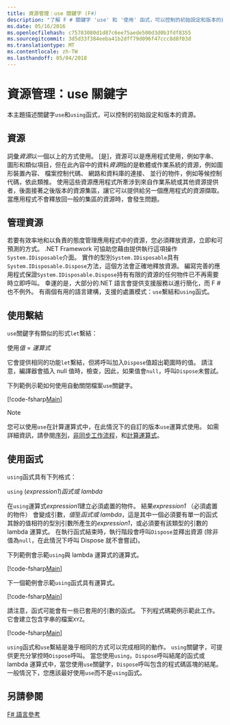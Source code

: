 ```yaml
---
title: 資源管理：use 關鍵字 (F#)
description: "了解 F # 關鍵字 'use' 和 '使用' 函式，可以控制的初始設定和版本的資源。"
ms.date: 05/16/2016
ms.openlocfilehash: c75783080d1d87c6ee75aede500d3d0b3fdf8355
ms.sourcegitcommit: 3d5d33f384eeba41b2dff79d096f47ccc8d8f03d
ms.translationtype: MT
ms.contentlocale: zh-TW
ms.lasthandoff: 05/04/2018
---
```

# <a name="resource-management-the-use-keyword"></a>資源管理：use 關鍵字

本主題描述關鍵字`use`和`using`函式，可以控制的初始設定和版本的資源。

## <a name="resources"></a>資源
詞彙*資源*以一個以上的方式使用。 [是]，資源可以是應用程式使用，例如字串、 圖形和類似項目，但在此內容中的資料*資源*指的是軟體或作業系統的資源，例如圖形裝置內容、 檔案控制代碼、 網路和資料庫的連接、 並行的物件，例如等候控制代碼，依此類推。 使用這些資源應用程式所牽涉到來自作業系統或其他資源提供者，後面接著之後版本的資源集區，讓它可以提供給另一個應用程式的資源擷取。 當應用程式不會釋放回一般的集區的資源時，會發生問題。

## <a name="managing-resources"></a>管理資源
若要有效率地和以負責的態度管理應用程式中的資源，您必須釋放資源，立即和可預測的方式。 .NET Framework 可協助您藉由提供執行這項操作`System.IDisposable`介面。 實作的型別`System.IDisposable`具有`System.IDisposable.Dispose`方法，這個方法會正確地釋放資源。 編寫完善的應用程式保證`System.IDisposable.Dispose`持有有限的資源的任何物件已不再需要時立即呼叫。 幸運的是，大部分的.NET 語言會提供支援服務以進行簡化，而 F # 也不例外。 有兩個有用的語言建構，支援的處置模式：`use`繫結和`using`函式。

## <a name="use-binding"></a>使用繫結
`use`關鍵字有類似的形式`let`繫結：

使用*值* = *運算式*

它會提供相同的功能`let`繫結，但將呼叫加入`Dispose`值超出範圍時的值。 請注意，編譯器會插入 null 值時，檢查，因此，如果值會`null`，呼叫`Dispose`未嘗試。

下列範例示範如何使用自動關閉檔案`use`關鍵字。

[!code-fsharp[Main](../../../samples/snippets/fsharp/lang-ref-2/snippet6301.fs)]

>[!NOTE]
您可以使用`use`在計算運算式中，在此情況下的自訂的版本`use`運算式使用。 如需詳細資訊，請參閱[序列](sequences.md)，[非同步工作流程](asynchronous-workflows.md)，和[計算運算式](computation-expressions.md)。


## <a name="using-function"></a>使用函式
`using`函式具有下列格式：

`using` (*expression1*)*函式或 lambda*

在`using`運算式*expression1*建立必須處置的物件。 結果*expression1* （必須處置的物件） 會變成引數，*值*至*函式或 lambda*，這是其中一個必須要有單一的函式其餘的值相符的型別引數所產生的*expression1*，或必須要有該類型的引數的 lambda 運算式。 在執行函式結束時，執行階段會呼叫`Dispose`並釋出資源 (除非值為`null`，在此情況下呼叫 Dispose 就不會嘗試)。

下列範例會示範`using`與 lambda 運算式的運算式。

[!code-fsharp[Main](../../../samples/snippets/fsharp/lang-ref-2/snippet6302.fs)]

下一個範例會示範`using`函式具有運算式。

[!code-fsharp[Main](../../../samples/snippets/fsharp/lang-ref-2/snippet6303.fs)]

請注意，函式可能會有一些已套用的引數的函式。 下列程式碼範例示範此工作。 它會建立包含字串的檔案`XYZ`。

[!code-fsharp[Main](../../../samples/snippets/fsharp/lang-ref-2/snippet6304.fs)]

`using`函式和`use`繫結是幾乎相同的方式可以完成相同的動作。 `using`關鍵字，可提供更充分掌控時`Dispose`呼叫。 當您使用`using`，`Dispose`呼叫結尾的函式或 lambda 運算式中，當您使用`use`關鍵字，`Dispose`呼叫包含的程式碼區塊的結尾。 一般情況下，您應該最好使用`use`而不是`using`函式。


## <a name="see-also"></a>另請參閱
[F# 語言參考](index.md)
